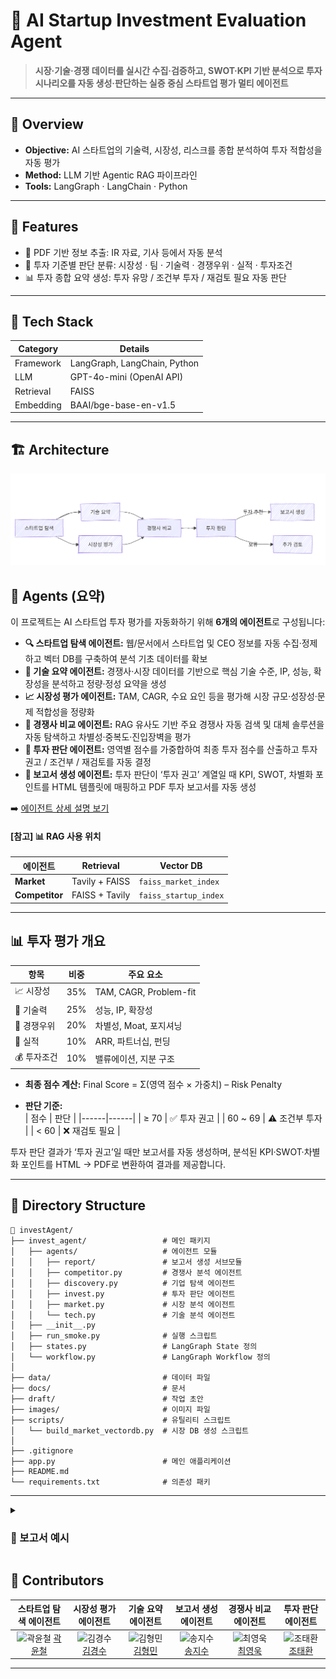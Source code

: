 # 🚀 AI Startup Investment Evaluation Agent

> **시장·기술·경쟁 데이터를 실시간 수집·검증하고, SWOT·KPI 기반 분석으로 투자 시나리오를 자동 생성·판단하는 실증 중심 스타트업 평가 멀티 에이전트**

---

## 📌 Overview
- **Objective:** AI 스타트업의 기술력, 시장성, 리스크를 종합 분석하여 투자 적합성을 자동 평가  
- **Method:** LLM 기반 Agentic RAG 파이프라인  
- **Tools:** LangGraph · LangChain · Python

---

## 🔧 Features

* 📄 PDF 기반 정보 추출: IR 자료, 기사 등에서 자동 분석
* 🧠 투자 기준별 판단 분류: 시장성 · 팀 · 기술력 · 경쟁우위 · 실적 · 투자조건
* 📊 투자 종합 요약 생성: 투자 유망 / 조건부 투자 / 재검토 필요 자동 판단

---

## 🧱 Tech Stack

| Category  | Details                      |
| --------- | ---------------------------- |
| Framework | LangGraph, LangChain, Python |
| LLM       | GPT-4o-mini (OpenAI API)     |
| Retrieval | FAISS            |
| Embedding | BAAI/bge-base-en-v1.5               |

---
## 🏗️ Architecture

![에이전트 아키텍처](images/image.png)

## 🤖 Agents (요약)

이 프로젝트는 AI 스타트업 투자 평가를 자동화하기 위해 **6개의 에이전트**로 구성됩니다:

- **🔍 스타트업 탐색 에이전트:** 웹/문서에서 스타트업 및 CEO 정보를 자동 수집·정제하고 벡터 DB를 구축하여 분석 기초 데이터를 확보  
- **🧠 기술 요약 에이전트:** 경쟁사·시장 데이터를 기반으로 핵심 기술 수준, IP, 성능, 확장성을 분석하고 정량·정성 요약을 생성  
- **📈 시장성 평가 에이전트:** TAM, CAGR, 수요 요인 등을 평가해 시장 규모·성장성·문제 적합성을 정량화  
- **🥊 경쟁사 비교 에이전트:** RAG 유사도 기반 주요 경쟁사 자동 검색 및 대체 솔루션을 자동 탐색하고 차별성·중복도·진입장벽을 평가  
- **🚀 투자 판단 에이전트:** 영역별 점수를 가중합하여 최종 투자 점수를 산출하고 투자 권고 / 조건부 / 재검토를 자동 결정  
- **📄 보고서 생성 에이전트:** 투자 판단이 ‘투자 권고’ 계열일 때 KPI, SWOT, 차별화 포인트를 HTML 템플릿에 매핑하고 PDF 투자 보고서를 자동 생성

➡️ [에이전트 상세 설명 보기](./docs/agents.md)



#### [참고] 📊 RAG 사용 위치

| 에이전트 | Retrieval | Vector DB | 
|---------|-----------|-----------|
| **Market** | Tavily + FAISS | `faiss_market_index` | 
| **Competitor** | FAISS + Tavily | `faiss_startup_index` | 



---

## 📊 투자 평가 개요

| 항목 | 비중 | 주요 요소 |
|------|------|-----------|
| 📈 시장성 | 35% | TAM, CAGR, Problem-fit |
| 🧠 기술력 | 25% | 성능, IP, 확장성 |
| 🥊 경쟁우위 | 20% | 차별성, Moat, 포지셔닝 |
| 💼 실적 | 10% | ARR, 파트너십, 펀딩 |
| 💰 투자조건 | 10% | 밸류에이션, 지분 구조 |

- **최종 점수 계산:** Final Score = Σ(영역 점수 × 가중치) – Risk Penalty

- **판단 기준:**  
  | 점수 | 판단 |
  |------|------|
  | ≥ 70 | ✅ 투자 권고 |
  | 60 ~ 69 | ⚠️ 조건부 투자 |
  | < 60 | ❌ 재검토 필요 |

투자 판단 결과가 ‘투자 권고’일 때만 보고서를 자동 생성하며, 분석된 KPI·SWOT·차별화 포인트를 HTML → PDF로 변환하여 결과를 제공합니다.

---

## 📂 Directory Structure

```
📂 investAgent/
├── invest_agent/                 # 메인 패키지
│   ├── agents/                   # 에이전트 모듈
│   │   ├── report/               # 보고서 생성 서브모듈
│   │   ├── competitor.py         # 경쟁사 분석 에이전트
│   │   ├── discovery.py          # 기업 탐색 에이전트
│   │   ├── invest.py             # 투자 판단 에이전트
│   │   ├── market.py             # 시장 분석 에이전트
│   │   └── tech.py               # 기술 분석 에이전트
│   ├── __init__.py
│   ├── run_smoke.py              # 실행 스크립트
│   ├── states.py                 # LangGraph State 정의
│   └── workflow.py               # LangGraph Workflow 정의
│
├── data/                         # 데이터 파일
├── docs/                         # 문서
├── draft/                        # 작업 초안
├── images/                       # 이미지 파일
├── scripts/                      # 유틸리티 스크립트
│   └── build_market_vectordb.py  # 시장 DB 생성 스크립트
│
├── .gitignore
├── app.py                        # 메인 애플리케이션
├── README.md
└── requirements.txt              # 의존성 패키
```


---

<details>
  <summary><h3>🚀 보고서 예시 </h3></summary>

![에이전트 아키텍처](images/보고서예시.png)
</details>


## 👥 Contributors

| 스타트업 탐색 에이전트 | 시장성 평가 에이전트 | 기술 요약 에이전트 | 보고서 생성 에이전트 | 경쟁사 비교 에이전트 | 투자 판단 에이전트 |
|:---:|:---:|:---:|:---:|:---:|:---:|
| <img src="https://avatars.githubusercontent.com/YunCheol07" width=150px alt="곽윤철"/> [곽윤철](https://github.com/YunCheol07) | <img src="https://avatars.githubusercontent.com/gyeongsu01" width=150px alt="김경수"/> [김경수](https://github.com/gyeongsu01) | <img src="https://avatars.githubusercontent.com/kimhmin0814" width=150px alt="김형민"/> [김형민](https://github.com/kimhmin0814) | <img src="https://avatars.githubusercontent.com/sjisu7525" width=150px alt="송지수"/> [송지수](https://github.com/sjisu7525) | <img src="https://avatars.githubusercontent.com/chxiowxxk" width=150px alt="최영욱"/> [최영욱](https://github.com/chxiowxxk) | <img src="https://avatars.githubusercontent.com/gksl5355?v=5" width=150px alt="조태환"/> [조태환](https://github.com/gksl5355) |
 

---
